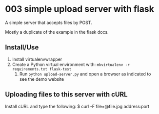# 003 simple upload server with flask

A simple server that accepts files by POST.

Mostly a duplicate of the example in the flask docs.

## Install/Use
1. Install virtualenvwrapper
1. Create a Python virtual environment with:
    `mkvirtualenv -r requirements.txt flask-test`
    1. Run `python upload-server.py` and open a browser as indicated to see the demo website

## Uploading files to this server with cURL
Install cURL and type the following:
    $ curl -F file=@file.jpg address:port

